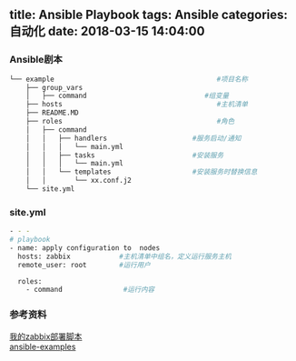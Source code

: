title: Ansible Playbook
tags: Ansible
categories: 自动化
date: 2018-03-15 14:04:00
---
### Ansible剧本
```bash
└── example                                        #项目名称
    ├── group_vars
    │   ├── command                             #组变量                             
    ├── hosts                                      #主机清单
    ├── README.MD
    ├── roles                                      #角色
    │   ├── command                             
    │   │   ├── handlers                     #服务启动/通知
    │   │   │   └── main.yml
    │   │   ├── tasks                        #安装服务
    │   │   │   └── main.yml
    │   │   └── templates                    #安装服务时替换信息
    │   │       └── xx.conf.j2
    └── site.yml
```
<!-- more -->
### site.yml
```bash
- - -
# playbook
- name: apply configuration to  nodes
  hosts: zabbix            #主机清单中组名，定义运行服务主机
  remote_user: root        #运行用户

  roles:
    - command               #运行内容
```

### 参考资料
[我的zabbix部署脚本](https://github.com/Lianyi-xz/ansible-examples/tree/master/zabbix)  
[ansible-examples](https://github.com/ansible/ansible-examples)  